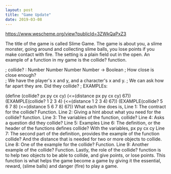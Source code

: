 ```yaml
---
layout: post
title: "Game Update"
date: 2019-03-08
---
```

https://www.wescheme.org/view?publicId=3ZWkQaPxZ3

The title of the game is called Slime Game. The game is about you, a slime monster, going around and collecting slime balls, you lose points if you make contact with fire. The setting is a plain field out in the open. An example of a function in my game is the collide? function. 

; collide? : Number Number Number Number -> Boolean 
; How close is close enough?  
; We have the player's x and y, and a character's x and y.
; We can ask how far apart they are.  Did they collide?
; EXAMPLEs:

(define (collide? px py cx cy)
  (<=(distance px py cx cy) 67))
(EXAMPLE(collide? 1 2 3 4) (<=(distance 1 2 3 4) 67))
(EXAMPLE(collide? 5 6 7 8) (<=(distance 5 6 7 8) 67))
What each line does is,
Line 1: The contract for the collide? Function.
Line 2: Giving a hint about what you need for the collide? function.
Line 3: The variables of the function, collide?
Line 4: Asks a question did they collide?
Line 5: Examples
Line 6: The definition, or the header of the functions defines collide? With the variables, px py cx cy
Line 7: The second part of the definition, provides the example of the function collide? And the distance that is needed for two or more objects to collide.
Line 8: One of the example for the collide? Function. 
Line 9: Another example of the collide? Function.
Lastly, the role of the collide? function is to help two objects to be able to collide, and give points, or lose points. This function is what helps the game become a game by giving it the essential, reward, (slime balls) and danger (fire) to play a game. 
